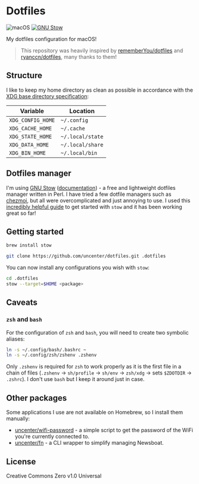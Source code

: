 <h1>Dotfiles</h1>

![macOS](https://img.shields.io/badge/macOS-13.5-47999e.svg?style=flat-square)
[![GNU Stow](https://img.shields.io/homebrew/v/stow?style=flat-square&label=GNU%20Stow&color=b48ead)](https://formulae.brew.sh/formula/stow)

My dotfiles configuration for macOS!

> This repository was heavily inspired by [rememberYou/dotfiles](https://github.com/rememberYou/dotfiles) and [ryanccn/dotfiles](https://github.com/ryanccn/dotfiles), many thanks to them!

## Structure

I like to keep my home directory as clean as possible in accordance with the [XDG base directory specification](https://specifications.freedesktop.org/basedir-spec/basedir-spec-latest.html):

| Variable          | Location         |
| ----------------- | ---------------- |
| `XDG_CONFIG_HOME` | `~/.config`      |
| `XDG_CACHE_HOME`  | `~/.cache`       |
| `XDG_STATE_HOME`  | `~/.local/state` |
| `XDG_DATA_HOME`   | `~/.local/share` |
| `XDG_BIN_HOME`    | `~/.local/bin`   |

## Dotfiles manager

I'm using [GNU Stow](https://www.gnu.org/software/stow/) ([documentation](https://www.gnu.org/software/stow/manual/stow.html)) - a free and lightweight
dotfiles manager written in Perl. I have tried a few dotfile managers such as [chezmoi](https://www.chezmoi.io/), but all were overcomplicated and just annoying to use. I used this [incredibly helpful guide](https://www.jakewiesler.com/blog/managing-dotfiles) to get started with `stow` and it has been working great so far!

## Getting started

```sh
brew install stow
```

```sh
git clone https://github.com/uncenter/dotfiles.git .dotfiles
```

You can now install any configurations you wish with `stow`:

```sh
cd .dotfiles
stow --target=$HOME <package>
```

## Caveats

### `zsh` and `bash`

For the configuration of `zsh` and `bash`, you will need to create two
symbolic aliases:

```bash
ln -s ~/.config/bash/.bashrc ~
ln -s ~/.config/zsh/zshenv .zshenv
```

Only `.zshenv` is required for `zsh` to work properly as it is the first file in a chain of files (`.zshenv` -> `sh/profile` -> `sh/env` -> `zsh/xdg` -> sets `$ZDOTDIR` -> `.zshrc`). I don't use `bash` but I keep it around just in case.

## Other packages

Some applications I use are not available on Homebrew, so I install them manually:

-   [uncenter/wifi-password](https://github.com/uncenter/wifi-password) - a simple script to get the password of the WiFi you're currently connected to.
-   [uncenter/fn](https://github.com/uncenter/fn) - a CLI wrapper to simplify managing Newsboat.

## License

Creative Commons Zero v1.0 Universal

